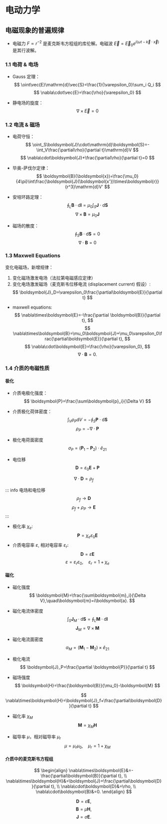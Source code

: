 # 电动力学

## 电磁现象的普遍规律

- 电磁力 $F\propto r^{-2}$ 是麦克斯韦方程组的库伦解。电磁波 $\vec{E}=\vec{E}_0 e^{i(\omega t-\vec{k}\cdot\vec{x})}$ 是其行波解。

### 1.1 电荷 & 电场

- Gauss 定理：
$$
\oint\vec{E}\mathrm{d}\vec{S}=\frac{1}{\varepsilon_0}\sum_i Q_i
$$
$$
\nabla\cdot\vec{E}=\frac{\rho}{\varepsilon_0}
$$

- 静电场的旋度：
$$
\nabla\times\vec{E}=0
$$

### 1.2 电流 & 磁场

- 电荷守恒：
$$
\oint_S\boldsymbol{J}\cdot\mathrm{d}\boldsymbol{S}=-\int_V\frac{\partial\rho}{\partial t}\mathrm{d}V
$$
$$
\nabla\cdot\boldsymbol{J}+\frac{\partial\rho}{\partial t}=0
$$

- 毕奥-萨伐尔定律：
$$
\boldsymbol{B}(\boldsymbol{x})=\frac{\mu_0}{4\pi}\int\frac{\boldsymbol{J}(\boldsymbol{x'})\times\boldsymbol{r}}{r^3}\mathrm{d}V'
$$

- 安培环路定理：
$$
\oint_L\boldsymbol{B}\cdot\mathrm{d}\boldsymbol{l}=\mu_0\int_S\boldsymbol{J}\cdot\mathrm{d}\boldsymbol{S}
$$
$$
\nabla\times\boldsymbol{B}=\mu_0\boldsymbol{J}
$$

- 磁场的散度：
$$
\oint_S\boldsymbol{B}\cdot\mathrm{d}\boldsymbol{S}=0
$$
$$
\nabla\cdot\boldsymbol{B}=0
$$

### 1.3 Maxwell Equations

变化电磁场，新增规律：
1. 变化磁场激发电场（法拉第电磁感应定律）
2. 变化电场激发磁场（麦克斯韦位移电流 (displacement current) 假设）:
$$
\boldsymbol{J}_D=\varepsilon_0\frac{\partial\boldsymbol{E}}{\partial t}
$$

- maxwell equations:
$$
\nabla\times\boldsymbol{E}=-\frac{\partial \boldsymbol{B}}{\partial t},
$$
$$
\nabla\times\boldsymbol{B}=\mu_0\boldsymbol{J}+\mu_0\varepsilon_0\frac{\partial\boldsymbol{E}}{\partial t},
$$
$$
\nabla\cdot\boldsymbol{E}=\frac{\rho}{\varepsilon_0},
$$
$$
\nabla\cdot\boldsymbol{B}=0.
$$

### 1.4 介质的电磁性质

#### 极化

- 介质电极化强度：
$$
\boldsymbol{P}=\frac{\sum\boldsymbol{p}_i}{\Delta V}
$$

- 介质极化荷体密度：
$$
\int_V\rho_P\mathrm{d}V=-\oint_S\boldsymbol{P}\cdot\mathrm{d}\boldsymbol{S}
$$
$$
\rho_P=-\nabla\cdot\boldsymbol{P}
$$

- 极化电荷面密度
$$
\sigma_P=(\boldsymbol{P}_1-\boldsymbol{P}_2)\cdot\hat{e}_{21}
$$

- 电位移
$$
\boldsymbol{D}=\varepsilon_0\boldsymbol{E}+\boldsymbol{P}
$$

$$
\nabla\cdot\boldsymbol{D}=\rho_f
$$

::: info 电场和电位移
$$
\rho_f\rightarrow\boldsymbol{D}
$$
$$
\rho_f+\rho_P\rightarrow\boldsymbol{E}
$$
:::

- 极化率 $\chi_e$:
$$
\boldsymbol{P}=\chi_e\varepsilon_0\boldsymbol{E}
$$
- 介质电容率 $\varepsilon$, 相对电容率 $\varepsilon_r$:
$$
\boldsymbol{D}=\varepsilon\boldsymbol{E}
$$
$$
\varepsilon=\varepsilon_r\varepsilon_0,\quad\varepsilon_r=1+\chi_e
$$

#### 磁化

- 磁化强度
$$
\boldsymbol{M}=\frac{\sum\boldsymbol{m}_i}{\Delta V},\quad\boldsymbol{m}=i\boldsymbol{a}.
$$

- 磁化电流体密度
$$
\int_S\boldsymbol{J}_M\cdot\mathrm{d}\boldsymbol{S}=\oint_L\boldsymbol{M}\cdot\mathrm{d}\boldsymbol{l}
$$
$$
\boldsymbol{J}_M=\nabla\times\boldsymbol{M}
$$
- 磁化电流面密度
$$
\alpha_M=(\boldsymbol{M}_1-\boldsymbol{M}_2)\times\hat{e}_{21}
$$
- 极化电流
$$
\boldsymbol{J}_P=\frac{\partial \boldsymbol{P}}{\partial t}
$$

- 磁场强度
$$
\boldsymbol{H}=\frac{\boldsymbol{B}}{\mu_0}-\boldsymbol{M}
$$

$$
\nabla\times\boldsymbol{H}=\boldsymbol{J}_f+\frac{\partial\boldsymbol{D}}{\partial t}
$$

- 磁化率 $\chi_M$
$$
\boldsymbol{M}=\chi_M\boldsymbol{H}
$$

- 磁导率 $\mu$，相对磁导率 $\mu_r$
$$
\mu=\mu_r\mu_0,\quad\mu_r=1+\chi_M
$$

#### 介质中的麦克斯韦方程组

$$
\begin{align}
\nabla\times\boldsymbol{E}&=-\frac{\partial\boldsymbol{B}}{\partial t}, \\
\nabla\times\boldsymbol{H}&=\boldsymbol{J}+\frac{\partial\boldsymbol{D}}{\partial t}, \\
\nabla\cdot\boldsymbol{D}&=\rho, \\
\nabla\cdot\boldsymbol{B}&=0.
\end{align}
$$

$$
\boldsymbol{D}=\varepsilon\boldsymbol{E},
$$
$$
\boldsymbol{B}=\mu\boldsymbol{H},
$$
$$
\boldsymbol{J}=\sigma\boldsymbol{E}.
$$
